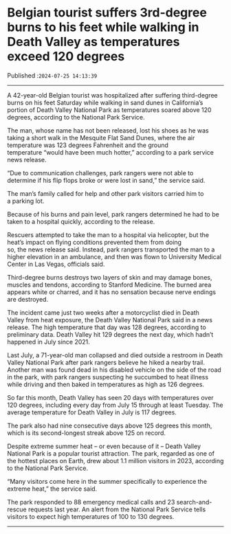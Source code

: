 # Belgian tourist suffers 3rd-degree burns to his feet while walking in Death Valley as temperatures exceed 120 degrees

Published :`2024-07-25 14:13:39`

---

A 42-year-old Belgian tourist was hospitalized after suffering third-degree burns on his feet Saturday while walking in sand dunes in California’s portion of Death Valley National Park as temperatures soared above 120 degrees, according to the National Park Service.

The man, whose name has not been released, lost his shoes as he was taking a short walk in the Mesquite Flat Sand Dunes, where the air temperature was 123 degrees Fahrenheit and the ground temperature “would have been much hotter,” according to a park service news release.

“Due to communication challenges, park rangers were not able to determine if his flip flops broke or were lost in sand,” the service said.

The man’s family called for help and other park visitors carried him to a parking lot.

Because of his burns and pain level, park rangers determined he had to be taken to a hospital quickly, according to the release.

Rescuers attempted to take the man to a hospital via helicopter, but the heat’s impact on flying conditions prevented them from doing so, the news release said. Instead, park rangers transported the man to a higher elevation in an ambulance, and then was flown to University Medical Center in Las Vegas, officials said.

Third-degree burns destroys two layers of skin and may damage bones, muscles and tendons, according to Stanford Medicine. The burned area appears white or charred, and it has no sensation because nerve endings are destroyed.

The incident came just two weeks after a motorcyclist died in Death Valley from heat exposure, the Death Valley National Park said in a news release. The high temperature that day was 128 degrees, according to preliminary data. Death Valley hit 129 degrees the next day, which hadn’t happened in July since 2021.

Last July, a 71-year-old man collapsed and died outside a restroom in Death Valley National Park after park rangers believe he hiked a nearby trail. Another man was found dead in his disabled vehicle on the side of the road in the park, with park rangers suspecting he succumbed to heat illness while driving and then baked in temperatures as high as 126 degrees.

So far this month, Death Valley has seen 20 days with temperatures over 120 degrees, including every day from July 15 through at least Tuesday. The average temperature for Death Valley in July is 117 degrees.

The park also had nine consecutive days above 125 degrees this month, which is its second-longest streak above 125 on record.

Despite extreme summer heat – or even because of it – Death Valley National Park is a popular tourist attraction. The park, regarded as one of the hottest places on Earth, drew about 1.1 million visitors in 2023, according to the National Park Service.

“Many visitors come here in the summer specifically to experience the extreme heat,” the service said.

The park responded to 88 emergency medical calls and 23 search-and-rescue requests last year. An alert from the National Park Service tells visitors to expect high temperatures of 100 to 130 degrees.

---

